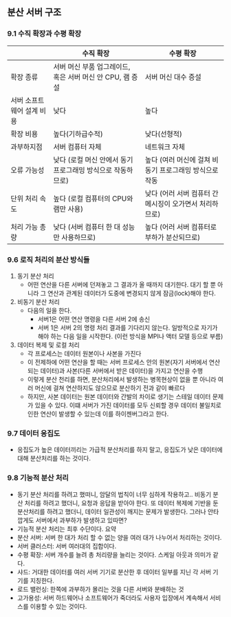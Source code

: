 ## 분산 서버 구조
### 9.1 수직 확장과 수평 확장

|                           | 수직 확장                                                   | 수평 확장                                               |
|---------------------------|-------------------------------------------------------------|---------------------------------------------------------|
| 확장 종류                 | 서버 머신 부품 업그레이드, 혹은 서버 머신 안 CPU, 램 증설   | 서버 머신 대수 증설                                     |
| 서버 소프트웨어 설계 비용 | 낮다                                                        | 높다                                                    |
| 확장 비용                 | 높다(기하급수적)                                            | 낮다(선형적)                                            |
| 과부하지점                | 서버 컴퓨터 자체                                            | 네트워크 자체                                           |
| 오류 가능성               | 낮다 (로컬 머신 안에서 동기 프로그래밍 방식으로 작동하므로) | 높다 (여러 머신에 걸쳐 비동기 프로그래밍 방식으로 작동  |
| 단위 처리 속도            | 높다 (로컬 컴퓨터의 CPU와 램만 사용)                        | 낮다 (어러 서버 컴퓨터 간 메시징이 오가면서 처리하므로) |
| 처리 가능 총량            | 낮다 (서버 컴퓨터 한 대 성능만 사용하므로)                  | 높다 (어러 서버 컴퓨터로 부하가 분산되므로)             |
### 9.6 로직 처리의 분산 방식들
1. 동기 분산 처리
	- 어떤 연산을 다른 서버에 던져놓고 그 결과가 올 때까지 대기한다. 대기 할 뿐 아니라 그 연산과 관계된 데이터가 도중에 변경되지 않게 잠금(lock)해야 한다.
2. 비동기 분산 처리
	- 다음의 일을 한다.
		- 서버1은 어떤 연산 명령을 다른 서버 2에 송신
		- 서버 1은 서버 2의 명령 처리 결과를 기다리지 않는다. 일방적으로 자기가 해야 하는 다음 일을 시작한다. (이런 방식을 MPI나 액터 모델 등으로 부름)
3. 데이터 복제 및 로컬 처리
	- 각 프로세스는 데이터 원본이나 사본을 가진다
	- 이 전제하에 어떤 연산을 할 때는 서버 프로세스 안의 원본(자기 서버에서 연산되는 데이터)과 사본(다른 서버에서 받은 데이터)을 가지고 연산을 수행
	- 이렇게 분산 천리를 하면, 분산처리에서 발생하는 병목현상이 없을 뿐 아니라 여러 머신에 걸쳐 연산하지도 않으므로 분산하기 전과 같이 빠르다
	- 하지만, 사본 데이터는 원본 데이터와 간발의 차이로 생기는 스테일 데이터 문제가 있을 수 있다. 이떄 서버가 가진 데이터를 모두 신뢰할 경우 데이터 불일치로 인한 연산이 발생할 수 있는데 이를 하이젠버그라고 한다.
### 9.7 데이터 응집도
- 응집도가 높은 데이터끼리는 가급적 분산처리를 하지 말고, 응집도가 낮은 데이터에 대해 분산처리를 하는 것이다.

### 9.8 기능적 분산 처리
- 동기 분산 처리를 하려고 했떠니, 암달의 법칙이 너무 심하게 작용하고.. 비동기 분산 처리를 하려고 했더니, 요청과 응답을 받아야 한다. 또 데이터 복제에 기반을 둔 분산처리를 하려고 했더니, 데이터 일관성이 깨지는 문제가 발생한다. 그러나 안타깝게도 서버에서 과부하가 발생하고 있따면?
- 기능적 분산 처리는 최후 수단이다. 
요약
- 분산 서버: 서버 한 대가 처리 할 수 없는 양을 여러 대가 나누어서 처리하는 것이다.
- 서버 클러스터: 서버 여러대의 집합이다.
- 수평 확장: 서버 개수를 늘려 총 처리량을 늘리는 것이다. 스케일 아웃과 의미가 같다.
- 샤드: 거대한 데이터를 여러 서버 기기로 분산한 후 데이터 일부를 지닌 각 서버 기기를 지칭한다.
- 로드 밸런싱: 한쪽에 과부하가 몰리는 것을 다른 서버와 분배하는 것
- 고가용성: 서버 하드웨어나 소프트웨어가 죽더라도 사용자 입장에서 계속해서 서비스를 이용할 수 있는 것이다.
